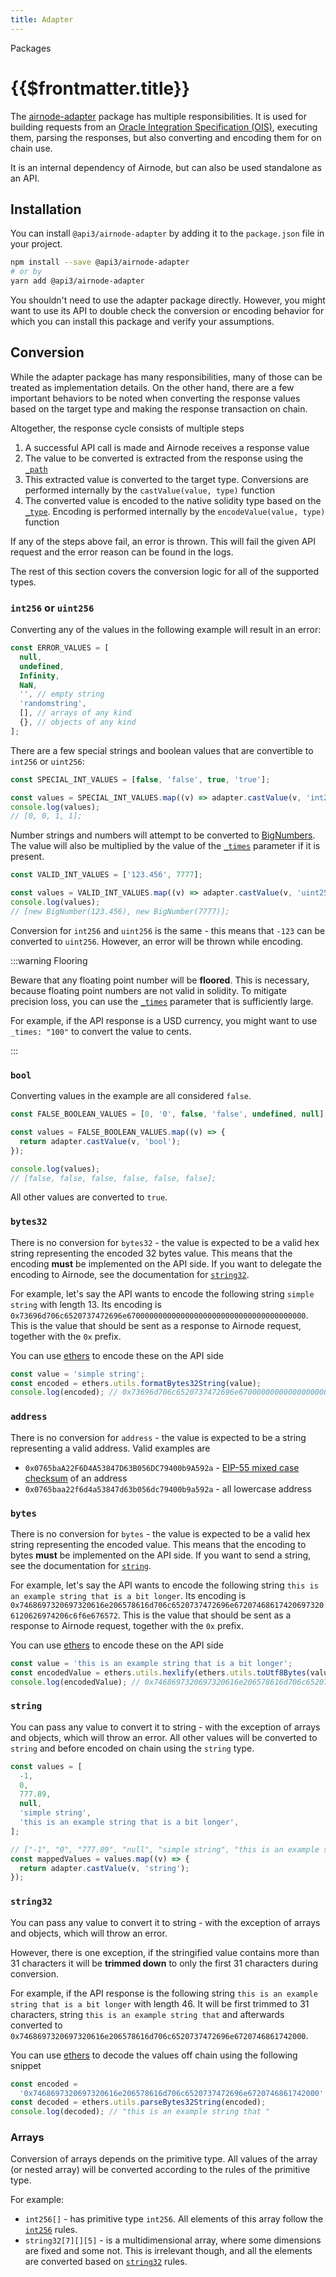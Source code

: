 ```yaml
---
title: Adapter
---
```


<TitleSpan>Packages</TitleSpan>

# {{$frontmatter.title}}

<VersionWarning/>

<TocHeader /> <TOC class="table-of-contents" :include-level="[2,4]" />

The [airnode-adapter](https://github.com/api3dao/airnode/tree/v0.3/packages/airnode-adapter) package has multiple responsibilities. It is used for building requests from an [Oracle Integration Specification (OIS)](../../grp-providers/guides/build-an-airnode/api-integration.md#ois-template), executing them, parsing the responses, but also converting and encoding them for on chain use.

It is an internal dependency of Airnode, but can also be used standalone as an API.

## Installation

You can install `@api3/airnode-adapter` by adding it to the `package.json` file in your project.

```sh
npm install --save @api3/airnode-adapter
# or by
yarn add @api3/airnode-adapter
```

You shouldn't need to use the adapter package directly. However, you might want to use its API to double check the conversion or encoding behavior for which you can install this package and verify your assumptions.

## Conversion

While the adapter package has many responsibilities, many of those can be treated as implementation details. On the other hand, there are a few important behaviors to be noted when converting the response values based on the target type and making the response transaction on chain.

Altogether, the response cycle consists of multiple steps

1. A successful API call is made and Airnode receives a response value
2. The value to be converted is extracted from the response using the [`_path`](../specifications/reserved-parameters.md#path)
3. This extracted value is converted to the target type. Conversions are performed internally by the `castValue(value, type)` function
4. The converted value is encoded to the native solidity type based on the [`_type`](../specifications/reserved-parameters.md#type). Encoding is performed internally by the `encodeValue(value, type)` function

<!-- TODO: Create a page about how to read Airnode logs (probably the troubleshooting guide) and link it-->

If any of the steps above fail, an error is thrown. This will fail the given API request and the error reason can be found in the logs.

The rest of this section covers the conversion logic for all of the supported types.

### `int256` or `uint256`

Converting any of the values in the following example will result in an error:

```ts
const ERROR_VALUES = [
  null,
  undefined,
  Infinity,
  NaN,
  '', // empty string
  'randomstring',
  [], // arrays of any kind
  {}, // objects of any kind
];
```

There are a few special strings and boolean values that are convertible to `int256` or `uint256`:

```ts
const SPECIAL_INT_VALUES = [false, 'false', true, 'true'];

const values = SPECIAL_INT_VALUES.map((v) => adapter.castValue(v, 'int256'));
console.log(values);
// [0, 0, 1, 1];
```

Number strings and numbers will attempt to be converted to [BigNumbers](https://mikemcl.github.io/bignumber.js/). The value will also be multiplied by the value of the [`_times`](../specifications/reserved-parameters.md#times) parameter if it is present.

```ts
const VALID_INT_VALUES = ['123.456', 7777];

const values = VALID_INT_VALUES.map((v) => adapter.castValue(v, 'uint256'));
console.log(values);
// [new BigNumber(123.456), new BigNumber(7777)];
```

Conversion for `int256` and `uint256` is the same - this means that `-123` can be converted to `uint256`. However, an error will be thrown while encoding.

:::warning Flooring

Beware that any floating point number will be **floored**. This is necessary, because floating point numbers are not valid in solidity. To mitigate precision loss, you can use the [`_times`](../specifications/reserved-parameters.md#times) parameter that is sufficiently large.

For example, if the API response is a USD currency, you might want to use `_times: "100"` to convert the value to cents.

:::

### `bool`

Converting values in the example are all considered `false`.

```ts
const FALSE_BOOLEAN_VALUES = [0, '0', false, 'false', undefined, null];

const values = FALSE_BOOLEAN_VALUES.map((v) => {
  return adapter.castValue(v, 'bool');
});

console.log(values);
// [false, false, false, false, false, false];
```

All other values are converted to `true`.

### `bytes32`

There is no conversion for `bytes32` - the value is expected to be a valid hex string representing the encoded 32 bytes value. This means that the encoding **must** be implemented on the API side. If you want to delegate the encoding to Airnode, see the documentation for [`string32`](adapter.md#string32-encoded-to-bytes32-on-chain).

For example, let's say the API wants to encode the following string `simple string` with length 13. Its encoding is `0x73696d706c6520737472696e6700000000000000000000000000000000000000`. This is the value that should be sent as a response to Airnode request, together with the `0x` prefix.

You can use [ethers](https://docs.ethers.io/v5/) to encode these on the API side

```js
const value = 'simple string';
const encoded = ethers.utils.formatBytes32String(value);
console.log(encoded); // 0x73696d706c6520737472696e6700000000000000000000000000000000000000
```

### `address`

There is no conversion for `address` - the value is expected to be a string representing a valid address. Valid examples are

- `0x0765baA22F6D4A53847D63B056DC79400b9A592a` - [EIP-55 mixed case checksum](https://github.com/ethereum/EIPs/blob/master/EIPS/eip-55.md) of an address
- `0x0765baa22f6d4a53847d63b056dc79400b9a592a` - all lowercase address

### `bytes`

There is no conversion for `bytes` - the value is expected to be a valid hex string representing the encoded value. This means that the encoding to bytes **must** be implemented on the API side. If you want to send a string, see the documentation for [`string`](adapter.md#string).

For example, let's say the API wants to encode the following string `this is an example string that is a bit longer`. Its encoding is `0x7468697320697320616e206578616d706c6520737472696e672074686174206973206120626974206c6f6e676572`. This is the value that should be sent as a response to Airnode request, together with the `0x` prefix.

You can use [ethers](https://docs.ethers.io/v5/) to encode these on the API side

```js
const value = 'this is an example string that is a bit longer';
const encodedValue = ethers.utils.hexlify(ethers.utils.toUtf8Bytes(value));
console.log(encodedValue); // 0x7468697320697320616e206578616d706c6520737472696e672074686174206973206120626974206c6f6e676572
```

### `string`

You can pass any value to convert it to string - with the exception of arrays and objects, which will throw an error. All other values will be converted to `string` and before encoded on chain using the `string` type.

```js
const values = [
  -1,
  0,
  777.89,
  null,
  'simple string',
  'this is an example string that is a bit longer',
];

// ["-1", "0", "777.89", "null", "simple string", "this is an example string that is a bit longer"]
const mappedValues = values.map((v) => {
  return adapter.castValue(v, 'string');
});
```

### `string32`

You can pass any value to convert it to string - with the exception of arrays and objects, which will throw an error.

However, there is one exception, if the stringified value contains more than 31 characters it will be **trimmed down** to only the first 31 characters during conversion.

For example, if the API response is the following string `this is an example string that is a bit longer` with length 46. It will be first trimmed to 31 characters, string `this is an example string that` and afterwards converted to `0x7468697320697320616e206578616d706c6520737472696e6720746861742000`.

You can use [ethers](https://docs.ethers.io/v5/) to decode the values off chain using the following snippet

```js
const encoded =
  '0x7468697320697320616e206578616d706c6520737472696e6720746861742000';
const decoded = ethers.utils.parseBytes32String(encoded);
console.log(decoded); // "this is an example string that "
```

### Arrays

Conversion of arrays depends on the primitive type. All values of the array (or nested array) will be converted according to the rules of the primitive type.

For example:

- `int256[]` - has primitive type `int256`. All elements of this array follow the [`int256`](adapter.md#int256-or-uint256) rules.
- `string32[7][][5]` - is a multidimensional array, where some dimensions are fixed and some not. This is irrelevant though, and all the elements are converted based on [`string32`](adapter.md#string32-encoded-to-bytes32-on-chain) rules.
